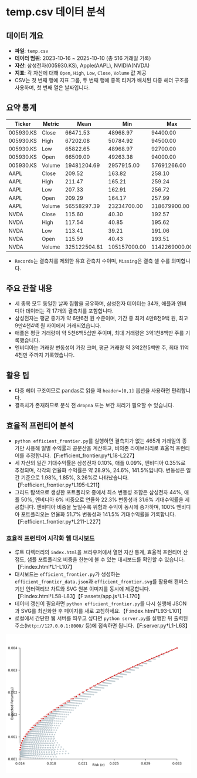 # temp.csv 데이터 분석

## 데이터 개요
- **파일**: `temp.csv`
- **데이터 범위**: 2023-10-16 ~ 2025-10-10 (총 516 거래일 기록)
- **자산**: 삼성전자(005930.KS), Apple(AAPL), NVIDIA(NVDA)
- **지표**: 각 자산에 대해 `Open`, `High`, `Low`, `Close`, `Volume` 값 제공
- CSV는 첫 번째 행에 지표 그룹, 두 번째 행에 종목 티커가 배치된 다중 헤더 구조를 사용하며, 첫 번째 열은 날짜입니다.

## 요약 통계
| Ticker | Metric | Mean | Min | Max | Records | Missing |
| --- | --- | --- | --- | --- | --- | --- |
| 005930.KS | Close | 66471.53 | 48968.97 | 94400.00 | 482 | 34 |
| 005930.KS | High | 67202.08 | 50784.92 | 94500.00 | 482 | 34 |
| 005930.KS | Low | 65822.65 | 48968.97 | 92700.00 | 482 | 34 |
| 005930.KS | Open | 66509.00 | 49263.38 | 94000.00 | 482 | 34 |
| 005930.KS | Volume | 19481204.69 | 2957915.00 | 57691266.00 | 482 | 34 |
| AAPL | Close | 209.52 | 163.82 | 258.10 | 499 | 17 |
| AAPL | High | 211.47 | 165.21 | 259.24 | 499 | 17 |
| AAPL | Low | 207.33 | 162.91 | 256.72 | 499 | 17 |
| AAPL | Open | 209.29 | 164.17 | 257.99 | 499 | 17 |
| AAPL | Volume | 56558297.39 | 23234700.00 | 318679900.00 | 499 | 17 |
| NVDA | Close | 115.60 | 40.30 | 192.57 | 499 | 17 |
| NVDA | High | 117.54 | 40.85 | 195.62 | 499 | 17 |
| NVDA | Low | 113.41 | 39.21 | 191.06 | 499 | 17 |
| NVDA | Open | 115.59 | 40.43 | 193.51 | 499 | 17 |
| NVDA | Volume | 325122504.81 | 105157000.00 | 1142269000.00 | 499 | 17 |

- `Records`는 결측치를 제외한 유효 관측치 수이며, `Missing`은 결측 셀 수를 의미합니다.

## 주요 관찰 내용
- 세 종목 모두 동일한 날짜 집합을 공유하며, 삼성전자 데이터는 34개, 애플과 엔비디아 데이터는 각 17개의 결측치를 포함합니다.
- 삼성전자는 평균 종가가 약 6만6천 원 수준이며, 기간 중 최저 4만8천9백 원, 최고 9만4천4백 원 사이에서 거래되었습니다.
- 애플은 평균 거래량이 약 5천6백5십만 주이며, 최대 거래량은 3억1천8백만 주를 기록했습니다.
- 엔비디아는 거래량 변동성이 가장 크며, 평균 거래량 약 3억2천5백만 주, 최대 11억4천만 주까지 기록했습니다.

## 활용 팁
- 다중 헤더 구조이므로 pandas로 읽을 때 `header=[0,1]` 옵션을 사용하면 편리합니다.
- 결측치가 존재하므로 분석 전 `dropna` 또는 보간 처리가 필요할 수 있습니다.

## 효율적 프런티어 분석
- `python efficient_frontier.py`를 실행하면 결측치가 없는 465개 거래일의 종가만 사용해 일별 수익률과 공분산을 계산하고, 비의존 라이브러리로 효율적 프런티어를 추정합니다.【F:efficient_frontier.py†L18-L227】
- 세 자산의 일간 기대수익률은 삼성전자 0.10%, 애플 0.09%, 엔비디아 0.35%로 추정되며, 각각의 연율화 수익률은 약 28.9%, 24.6%, 141.5%입니다. 변동성은 일간 기준으로 1.98%, 1.85%, 3.26%로 나타났습니다.【F:efficient_frontier.py†L195-L211】
- 그리드 탐색으로 생성한 포트폴리오 중에서 최소 변동성 조합은 삼성전자 44%, 애플 50%, 엔비디아 6% 비중으로 연율화 22.3% 변동성과 31.6% 기대수익률을 제공합니다. 엔비디아 비중을 높일수록 위험과 수익이 동시에 증가하며, 100% 엔비디아 포트폴리오는 연율화 51.7% 변동성과 141.5% 기대수익률을 기록합니다.【F:efficient_frontier.py†L211-L227】

### 효율적 프런티어 시각화 웹 대시보드
- 루트 디렉터리의 `index.html`을 브라우저에서 열면 자산 통계, 효율적 프런티어 산점도, 샘플 포트폴리오 비중을 한눈에 볼 수 있는 대시보드를 확인할 수 있습니다.【F:index.html†L1-L107】
- 대시보드는 `efficient_frontier.py`가 생성하는 `efficient_frontier_data.json`과 `efficient_frontier.svg`를 활용해 캔버스 기반 인터랙티브 차트와 SVG 원본 이미지를 동시에 제공합니다.【F:index.html†L58-L83】【F:assets/app.js†L1-L170】
- 데이터 갱신이 필요하면 `python efficient_frontier.py`를 다시 실행해 JSON과 SVG를 최신화한 후 페이지를 새로 고침하세요.【F:index.html†L93-L101】
- 로컬에서 간단한 웹 서버를 띄우고 싶다면 `python server.py`를 실행한 뒤 출력된 주소(`http://127.0.0.1:8000/` 등)에 접속하면 됩니다.【F:server.py†L1-L63】

![효율적 프런티어 산점도](efficient_frontier.svg)

